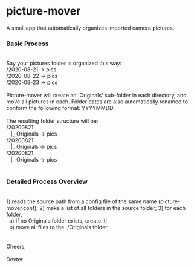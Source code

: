 # picture-mover
  A small app that automatically organizes imported camera pictures.<br>

<h3>Basic Process</h3>
<br>
  Say your pictures folder is organized this way:<br>
/2020-08-21 -> pics<br>
/2020-08-22 -> pics<br>
/2020-08-23 -> pics<br>
<br>
  Picture-mover will create an 'Originals' sub-folder in each directory, and move all pictures in each. Folder dates are also automatically renamed to conform the following format: YYYYMMDD.<br>
  <br>
  The resulting folder structure will be:<br>
/20200821<br>
&nbsp;&nbsp;&nbsp;|_ Originals -> pics<br>
/20200821<br>
&nbsp;&nbsp;&nbsp;|_ Originals -> pics<br>
/20200821<br>
&nbsp;&nbsp;&nbsp;|_ Originals -> pics<br>
<br>
<h3>Detailed Process Overview</h3><br>
1) reads the source path from a config file of the same name (picture-mover.conf);
2) make a list of all folders in the source folder;
3) for each folder,<br>
&nbsp;&nbsp;a) if no Originals folder exists, create it;<br>
&nbsp;&nbsp;b) move all files to the ./Originals folder.<br>
<br>
<br>
Cheers,<br>
<br>
Dexter<br>
